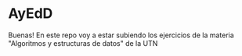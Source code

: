 # AyEdD
Buenas! En este repo voy a estar subiendo los ejercicios de la materia "Algoritmos y estructuras de datos" de la UTN
